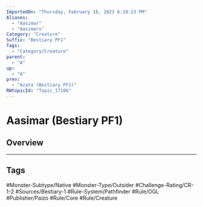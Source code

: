 ```yaml
---
ImportedOn: "Thursday, February 16, 2023 6:10:23 PM"
Aliases:
  - "Aasimar"
  - "Aasimars"
Category: "Creature"
Suffix: "Bestiary PF1"
Tags:
  - "Category/Creature"
parent:
  - "A"
up:
  - "A"
prev:
  - "Azata (Bestiary PF1)"
RWtopicId: "Topic_17106"
---
```

# Aasimar (Bestiary PF1)
## Overview

---
## Tags
#Monster-Subtype/Native #Monster-Type/Outsider #Challenge-Rating/CR-1-2 #Sources/Bestiary-1 #Rule-System/Pathfinder #Rule/OGL #Publisher/Paizo #Rule/Core #Rule/Creature

